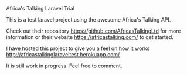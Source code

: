 Africa's Talking Laravel Trial

This is a test laravel project using the awesome Africa's Talking API. 

Check out their repository https://github.com/AfricasTalkingLtd for more information or their website https://africastalking.com/ to get started.

I have hosted this project to give you a feel on how it works http://africastalkinglaraveltest.herokuapp.com/

It is still work in progress. Feel free to comment.
